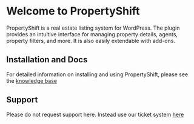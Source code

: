 # Welcome to PropertyShift

PropertyShift is a real estate listing system for WordPress. The plugin provides an intuitive interface for managing
property details, agents, property filters, and more. It is also easily extendable with add-ons. 

## Installation and Docs ##

For detailed information on installing and using PropertyShift, please see the [knowledge base](https://products.nightshiftcreative.co/docs/ns-real-estate/) 

## Support ##

Please do not request support here. Instead use our ticket system [here](https://nightshift.ticksy.com/) 